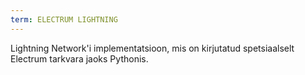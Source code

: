 ```yaml
---
term: ELECTRUM LIGHTNING
---
```


Lightning Network'i implementatsioon, mis on kirjutatud spetsiaalselt Electrum tarkvara jaoks Pythonis.